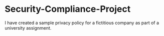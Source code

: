 # Security-Compliance-Project
I have created a sample privacy policy for a fictitious company as part of a university assignment.
